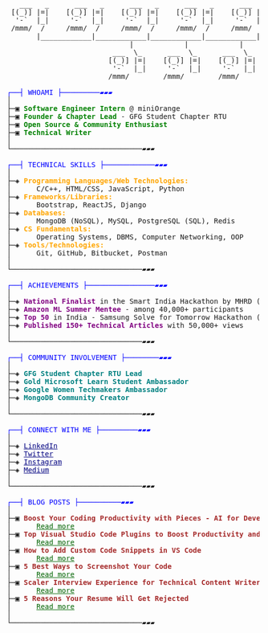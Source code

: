 <pre>
   ___   _      ___   _      ___   _      ___   _      ___   _   
 [(_)] |=|    [(_)] |=|    [(_)] |=|    [(_)] |=|    [(_)] |=|  
  '-`  |_|     '-`  |_|     '-`  |_|     '-`  |_|     '-`  |_|  
 /mmm/  /     /mmm/  /     /mmm/  /     /mmm/  /     /mmm/  /   
       |____________|____________|____________|____________|      
                             |            |            |          
                         ___  \_      ___  \_      ___  \_       
                        [(_)] |=|    [(_)] |=|    [(_)] |=|      
                         '-`  |_|     '-`  |_|     '-`  |_|      
                        /mmm/        /mmm/        /mmm/          

<span style="color: blue;">┌──┤ WHOAMI ├─────────▰▰▰</span>
│
├─▣ <strong style="color: green;">Software Engineer Intern</strong> @ miniOrange
├─▣ <strong style="color: green;">Founder & Chapter Lead</strong> - GFG Student Chapter RTU
├─▣ <strong style="color: green;">Open Source & Community Enthusiast</strong>
├─▣ <strong style="color: green;">Technical Writer</strong>
│
└───────────────────────────────▰▰▰

<span style="color: blue;">┌──┤ TECHNICAL SKILLS ├────────────▰▰▰</span>
│
├─◈ <strong style="color: orange;">Programming Languages/Web Technologies:</strong>  
│      C/C++, HTML/CSS, JavaScript, Python
├─◈ <strong style="color: orange;">Frameworks/Libraries:</strong>  
│      Bootstrap, ReactJS, Django 
├─◈ <strong style="color: orange;">Databases:</strong>  
│      MongoDB (NoSQL), MySQL, PostgreSQL (SQL), Redis
├─◈ <strong style="color: orange;">CS Fundamentals:</strong>  
│      Operating Systems, DBMS, Computer Networking, OOP
├─◈ <strong style="color: orange;">Tools/Technologies:</strong>  
│      Git, GitHub, Bitbucket, Postman 
│
└───────────────────────────────▰▰▰

<span style="color: blue;">┌──┤ ACHIEVEMENTS ├────────────────▰▰▰</span>
│
├─◈ <strong style="color: purple;">National Finalist</strong> in the Smart India Hackathon by MHRD (44,000+ teams)
├─◈ <strong style="color: purple;">Amazon ML Summer Mentee</strong> - among 40,000+ participants
├─◈ <strong style="color: purple;">Top 50</strong> in India - Samsung Solve for Tomorrow Hackathon (18,000+ teams)
├─◈ <strong style="color: purple;">Published 150+ Technical Articles</strong> with 50,000+ views
│
└───────────────────────────────▰▰▰

<span style="color: blue;">┌──┤ COMMUNITY INVOLVEMENT ├────────▰▰▰</span>
│
├─◈ <strong style="color: teal;">GFG Student Chapter RTU Lead</strong>
├─◈ <strong style="color: teal;">Gold Microsoft Learn Student Ambassador</strong>
├─◈ <strong style="color: teal;">Google Women Techmakers Ambassador</strong>
├─◈ <strong style="color: teal;">MongoDB Community Creator</strong>
│
└───────────────────────────────▰▰▰

<span style="color: blue;">┌──┤ CONNECT WITH ME ├─────────▰▰▰</span>
│
├─◈ <a href="https://www.linkedin.com/in/bhartik021" style="color: navy;">LinkedIn</a>
├─◈ <a href="https://twitter.com/bhartik021" style="color: navy;">Twitter</a>
├─◈ <a href="https://www.instagram.com/bhartik021/" style="color: navy;">Instagram</a>
├─◈ <a href="https://medium.com/@bhartik021" style="color: navy;">Medium</a>
│
└───────────────────────────────▰▰▰

<span style="color: blue;">┌──┤ BLOG POSTS ├──────────▰▰▰</span>
│
├─▣ <strong style="color: brown;">Boost Your Coding Productivity with Pieces - AI for Developers</strong>  
│      <a href="https://medium.com/@bhartik021/boost-your-coding-productivity-with-pieces-ai-for-developers-eddc46a8f6ab" style="color: darkgreen;">Read more</a>
├─▣ <strong style="color: brown;">Top Visual Studio Code Plugins to Boost Productivity and Workflow in 2023</strong>  
│      <a href="https://medium.com/@bhartik021/productivity-tools-to-improve-your-developer-workflow-ecf8e9e097b8" style="color: darkgreen;">Read more</a>
├─▣ <strong style="color: brown;">How to Add Custom Code Snippets in VS Code</strong>  
│      <a href="https://medium.com/@bhartik021/how-to-add-custom-code-snippets-in-vs-code-add-your-own-vs-code-snippets-6d37d70af24f" style="color: darkgreen;">Read more</a>
├─▣ <strong style="color: brown;">5 Best Ways to Screenshot Your Code</strong>  
│      <a href="https://medium.com/@bhartik021/5-best-ways-to-screenshot-your-code-74459471a25f" style="color: darkgreen;">Read more</a>
├─▣ <strong style="color: brown;">Scaler Interview Experience for Technical Content Writer</strong>  
│      <a href="https://medium.com/@bhartik021/scaler-interview-experience-for-technical-content-writer-646b38394416" style="color: darkgreen;">Read more</a>
├─▣ <strong style="color: brown;">5 Reasons Your Resume Will Get Rejected</strong>  
│      <a href="https://medium.com/@bhartik021/5-reasons-your-resume-will-get-rejected-cc78993c1343" style="color: darkgreen;">Read more</a>
│
└───────────────────────────────▰▰▰
</pre>
